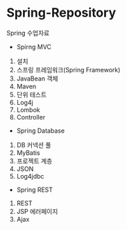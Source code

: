 # Spring-Repository
Spring 수업자료

- Spirng MVC
 1) 설치
 2) 스프링 프레임워크(Spring Framework)
 3) JavaBean 객체
 4) Maven
 5) 단위 테스트
 6) Log4j
 7) Lombok
 8) Controller

- Spring Database
 1) DB 커넥션 풀
 2) MyBatis
 3) 프로젝트 계층
 4) JSON
 5) Log4jdbc

 - Spring REST
  1) REST
  2) JSP 에러페이지
  3) Ajax
